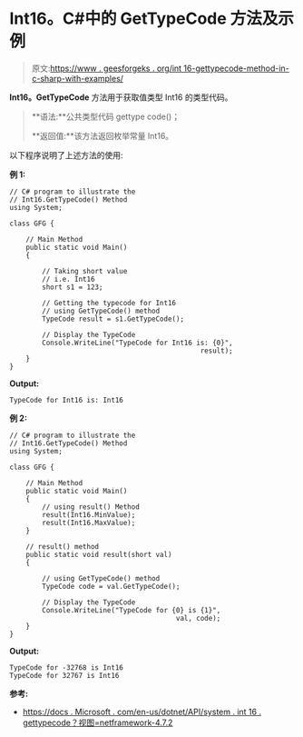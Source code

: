 # Int16。C#中的 GetTypeCode 方法及示例

> 原文:[https://www . geesforgeks . org/int 16-gettypecode-method-in-c-sharp-with-examples/](https://www.geeksforgeeks.org/int16-gettypecode-method-in-c-sharp-with-examples/)

**Int16。GetTypeCode** 方法用于获取值类型 Int16 的类型代码。

> **语法:**公共类型代码 gettype code()；
> 
> **返回值:**该方法返回枚举常量 Int16。

以下程序说明了上述方法的使用:

**例 1:**

```
// C# program to illustrate the
// Int16.GetTypeCode() Method
using System;

class GFG {

    // Main Method
    public static void Main()
    {

        // Taking short value
        // i.e. Int16
        short s1 = 123;

        // Getting the typecode for Int16
        // using GetTypeCode() method
        TypeCode result = s1.GetTypeCode();

        // Display the TypeCode 
        Console.WriteLine("TypeCode for Int16 is: {0}",
                                               result);
    }
}
```

**Output:**

```
TypeCode for Int16 is: Int16

```

**例 2:**

```
// C# program to illustrate the
// Int16.GetTypeCode() Method
using System;

class GFG {

    // Main Method
    public static void Main()
    {
        // using result() Method
        result(Int16.MinValue);
        result(Int16.MaxValue);
    }

    // result() method
    public static void result(short val)
    {

        // using GetTypeCode() method
        TypeCode code = val.GetTypeCode();

        // Display the TypeCode 
        Console.WriteLine("TypeCode for {0} is {1}",
                                         val, code);
    }
}
```

**Output:**

```
TypeCode for -32768 is Int16
TypeCode for 32767 is Int16

```

**参考:**

*   [https://docs . Microsoft . com/en-us/dotnet/API/system . int 16 . gettypecode？视图=netframework-4.7.2](https://docs.microsoft.com/en-us/dotnet/api/system.int16.gettypecode?view=netframework-4.7.2)